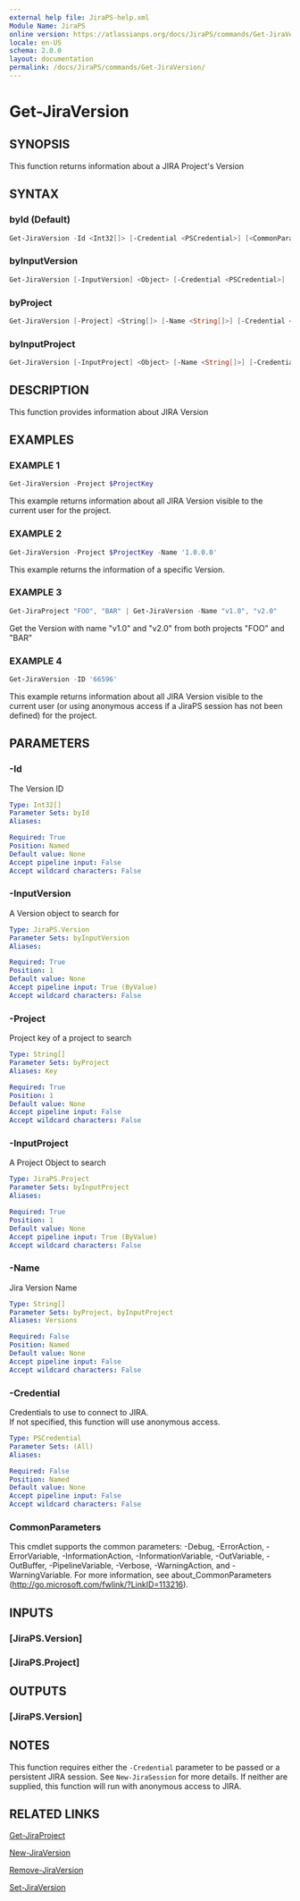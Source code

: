 ```yaml
---
external help file: JiraPS-help.xml
Module Name: JiraPS
online version: https://atlassianps.org/docs/JiraPS/commands/Get-JiraVersion/
locale: en-US
schema: 2.0.0
layout: documentation
permalink: /docs/JiraPS/commands/Get-JiraVersion/
---
```

# Get-JiraVersion

## SYNOPSIS

This function returns information about a JIRA Project's Version

## SYNTAX

### byId (Default)

```powershell
Get-JiraVersion -Id <Int32[]> [-Credential <PSCredential>] [<CommonParameters>]
```

### byInputVersion

```powershell
Get-JiraVersion [-InputVersion] <Object> [-Credential <PSCredential>] [<CommonParameters>]
```

### byProject

```powershell
Get-JiraVersion [-Project] <String[]> [-Name <String[]>] [-Credential <PSCredential>] [<CommonParameters>]
```

### byInputProject

```powershell
Get-JiraVersion [-InputProject] <Object> [-Name <String[]>] [-Credential <PSCredential>] [<CommonParameters>]
```

## DESCRIPTION

This function provides information about JIRA Version

## EXAMPLES

### EXAMPLE 1

```powershell
Get-JiraVersion -Project $ProjectKey
```

This example returns information about all JIRA Version visible to the current user for the project.

### EXAMPLE 2

```powershell
Get-JiraVersion -Project $ProjectKey -Name '1.0.0.0'
```

This example returns the information of a specific Version.

### EXAMPLE 3

```powershell
Get-JiraProject "FOO", "BAR" | Get-JiraVersion -Name "v1.0", "v2.0"
```

Get the Version with name "v1.0" and "v2.0" from both projects "FOO" and "BAR"

### EXAMPLE 4

```powershell
Get-JiraVersion -ID '66596'
```

This example returns information about all JIRA Version visible to the current user
(or using anonymous access if a JiraPS session has not been defined) for the project.

## PARAMETERS

### -Id

The Version ID

```yaml
Type: Int32[]
Parameter Sets: byId
Aliases:

Required: True
Position: Named
Default value: None
Accept pipeline input: False
Accept wildcard characters: False
```

### -InputVersion

A Version object to search for

```yaml
Type: JiraPS.Version
Parameter Sets: byInputVersion
Aliases:

Required: True
Position: 1
Default value: None
Accept pipeline input: True (ByValue)
Accept wildcard characters: False
```

### -Project

Project key of a project to search

```yaml
Type: String[]
Parameter Sets: byProject
Aliases: Key

Required: True
Position: 1
Default value: None
Accept pipeline input: False
Accept wildcard characters: False
```

### -InputProject

A Project Object to search

```yaml
Type: JiraPS.Project
Parameter Sets: byInputProject
Aliases:

Required: True
Position: 1
Default value: None
Accept pipeline input: True (ByValue)
Accept wildcard characters: False
```

### -Name

Jira Version Name

```yaml
Type: String[]
Parameter Sets: byProject, byInputProject
Aliases: Versions

Required: False
Position: Named
Default value: None
Accept pipeline input: False
Accept wildcard characters: False
```

### -Credential

Credentials to use to connect to JIRA.  
If not specified, this function will use anonymous access.

```yaml
Type: PSCredential
Parameter Sets: (All)
Aliases:

Required: False
Position: Named
Default value: None
Accept pipeline input: False
Accept wildcard characters: False
```

### CommonParameters

This cmdlet supports the common parameters: -Debug, -ErrorAction, -ErrorVariable, -InformationAction, -InformationVariable, -OutVariable, -OutBuffer, -PipelineVariable, -Verbose, -WarningAction, and -WarningVariable.
For more information, see about_CommonParameters (http://go.microsoft.com/fwlink/?LinkID=113216).

## INPUTS

### [JiraPS.Version]

### [JiraPS.Project]

## OUTPUTS

### [JiraPS.Version]

## NOTES

This function requires either the `-Credential` parameter to be passed or a persistent JIRA session.
See `New-JiraSession` for more details.
If neither are supplied, this function will run with anonymous access to JIRA.

## RELATED LINKS

[Get-JiraProject](../Get-JiraProject/)

[New-JiraVersion](../New-JiraVersion/)

[Remove-JiraVersion](../Remove-JiraVersion/)

[Set-JiraVersion](../Set-JiraVersion/)
